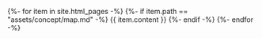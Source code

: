 {%- for item in site.html_pages -%}
	{%- if item.path == "assets/concept/map.md" -%}
		{{ item.content }}
	{%- endif -%}
{%- endfor -%}
